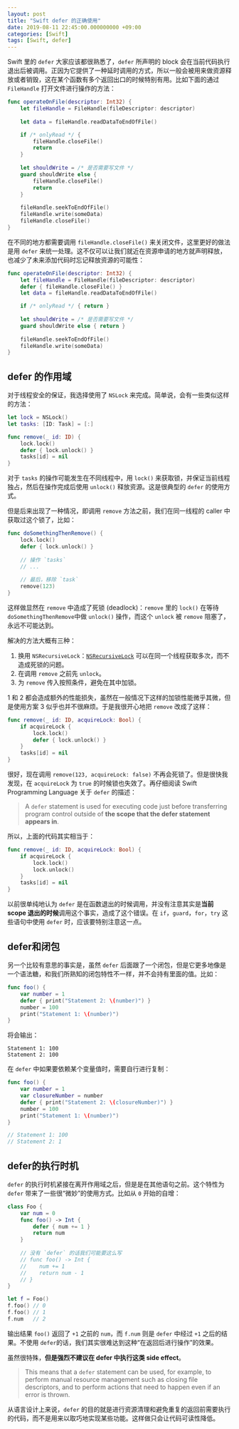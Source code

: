 ```yaml
---
layout: post
title: "Swift defer 的正确使用"
date: 2019-08-11 22:45:00.000000000 +09:00
categories: [Swift]
tags: [Swift, defer]
---
```


Swift 里的 `defer` 大家应该都很熟悉了，`defer` 所声明的 block 会在当前代码执行退出后被调用。正因为它提供了一种延时调用的方式，所以一般会被用来做资源释放或者销毁，这在某个函数有多个返回出口的时候特别有用。比如下面的通过 `FileHandle` 打开文件进行操作的方法：

```swift
func operateOnFile(descriptor: Int32) {
    let fileHandle = FileHandle(fileDescriptor: descriptor)
    
    let data = fileHandle.readDataToEndOfFile()

    if /* onlyRead */ {
        fileHandle.closeFile()
        return
    }
    
    let shouldWrite = /* 是否需要写文件 */
    guard shouldWrite else {
        fileHandle.closeFile()
        return
    }
    
    fileHandle.seekToEndOfFile()
    fileHandle.write(someData)
    fileHandle.closeFile()
}
```

在不同的地方都需要调用 `fileHandle.closeFile()` 来关闭文件，这里更好的做法是用 `defer` 来统一处理。这不仅可以让我们就近在资源申请的地方就声明释放，也减少了未来添加代码时忘记释放资源的可能性：

```swift
func operateOnFile(descriptor: Int32) {
    let fileHandle = FileHandle(fileDescriptor: descriptor)
    defer { fileHandle.closeFile() }
    let data = fileHandle.readDataToEndOfFile()

    if /* onlyRead */ { return }
    
    let shouldWrite = /* 是否需要写文件 */
    guard shouldWrite else { return }
    
    fileHandle.seekToEndOfFile()
    fileHandle.write(someData)
}
```

## defer 的作用域

对于线程安全的保证，我选择使用了 `NSLock` 来完成。简单说，会有一些类似这样的方法：

```swift
let lock = NSLock()
let tasks: [ID: Task] = [:]

func remove(_ id: ID) {
    lock.lock()
    defer { lock.unlock() }
    tasks[id] = nil
}
```

对于 `tasks` 的操作可能发生在不同线程中，用 `lock()` 来获取锁，并保证当前线程独占，然后在操作完成后使用 `unlock()` 释放资源。这是很典型的 `defer` 的使用方式。

但是后来出现了一种情况，即调用 `remove` 方法之前，我们在同一线程的 caller 中获取过这个锁了，比如：

```swift
func doSomethingThenRemove() {
    lock.lock()
    defer { lock.unlock() }
    
    // 操作 `tasks`
    // ...
    
    // 最后，移除 `task`
    remove(123)
}
```

这样做显然在 `remove` 中造成了死锁 (deadlock)：`remove` 里的 `lock()` 在等待 `doSomethingThenRemove`中做 `unlock()` 操作，而这个 `unlock` 被 `remove` 阻塞了，永远不可能达到。

解决的方法大概有三种：

1. 换用 `NSRecursiveLock`：[`NSRecursiveLock`](https://developer.apple.com/documentation/foundation/nsrecursivelock) 可以在同一个线程获取多次，而不造成死锁的问题。
2. 在调用 `remove` 之前先 `unlock`。
3. 为 `remove` 传入按照条件，避免在其中加锁。

1 和 2 都会造成额外的性能损失，虽然在一般情况下这样的加锁性能微乎其微，但是使用方案 3 似乎也并不很麻烦。于是我很开心地把 `remove` 改成了这样：

```swift
func remove(_ id: ID, acquireLock: Bool) {
    if acquireLock {
        lock.lock()
        defer { lock.unlock() }
    }
    tasks[id] = nil
}
```

很好，现在调用 `remove(123, acquireLock: false)` 不再会死锁了。但是很快我发现，在 `acquireLock` 为 `true` 的时候锁也失效了。再仔细阅读 Swift Programming Language 关于 `defer` 的描述：

> A `defer` statement is used for executing code just before transferring program control outside of **the scope that the defer statement appears in**.

所以，上面的代码其实相当于：

```swift
func remove(_ id: ID, acquireLock: Bool) {
    if acquireLock {
        lock.lock()
        lock.unlock()
    }
    tasks[id] = nil
}
```

以前很单纯地认为 `defer` 是在函数退出的时候调用，并没有注意其实是**当前 scope 退出的时候**调用这个事实，造成了这个错误。在 `if`，`guard`，`for`，`try` 这些语句中使用 `defer` 时，应该要特别注意这一点。

## defer和闭包

另一个比较有意思的事实是，虽然 `defer` 后面跟了一个闭包，但是它更多地像是一个语法糖，和我们所熟知的闭包特性不一样，并不会持有里面的值。比如：

```swift
func foo() {
    var number = 1
    defer { print("Statement 2: \(number)") }
    number = 100
    print("Statement 1: \(number)")
}
```

将会输出：

```
Statement 1: 100
Statement 2: 100
```

在 `defer` 中如果要依赖某个变量值时，需要自行进行复制：

```swift
func foo() {
    var number = 1
    var closureNumber = number
    defer { print("Statement 2: \(closureNumber)") }
    number = 100
    print("Statement 1: \(number)")
}

// Statement 1: 100
// Statement 2: 1
```

## defer的执行时机

`defer` 的执行时机紧接在离开作用域之后，但是是在其他语句之前。这个特性为 `defer` 带来了一些很“微妙”的使用方式。比如从 `0` 开始的自增：

```swift
class Foo {
    var num = 0
    func foo() -> Int {
        defer { num += 1 }
        return num
    }
    
    // 没有 `defer` 的话我们可能要这么写
    // func foo() -> Int {
    //    num += 1
    //    return num - 1
    // }
}

let f = Foo()
f.foo() // 0
f.foo() // 1
f.num   // 2
```

输出结果 `foo()` 返回了 `+1` 之前的 `num`，而 `f.num` 则是 `defer` 中经过 `+1` 之后的结果。不使用 `defer`的话，我们其实很难达到这种“在返回后进行操作”的效果。

虽然很特殊，**但是强烈不建议在 defer 中执行这类 side effect**。

> This means that a `defer` statement can be used, for example, to perform manual resource management such as closing file descriptors, and to perform actions that need to happen even if an error is thrown.

从语言设计上来说，`defer` 的目的就是进行资源清理和避免重复的返回前需要执行的代码，而不是用来以取巧地实现某些功能。这样做只会让代码可读性降低。